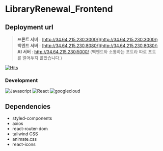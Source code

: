 ﻿# LibraryRenewal_Frontend

## Deployment url
> **프론트 서버** : [http://34.64.215.230:3000/](http://34.64.215.230:3000/)<br>
> **백엔드 서버** : [http://34.64.215.230:8080/](http://34.64.215.230:8080/)<br>
> **AI 서버** : http://34.64.215.230:5000/ (벡엔드와 소통하는 포트라 따로 포트를 열어두지 않았습니다.)

[![Hits](https://hits.seeyoufarm.com/api/count/incr/badge.svg?url=https%3A%2F%2Fgithub.com%2FHASHTA-CapstoneDesign%2FLibraryRenewal_frontend&count_bg=%2379C83D&title_bg=%23555555&icon=&icon_color=%23E7E7E7&title=hits&edge_flat=false)](https://hits.seeyoufarm.com)

### Development
![Javascript](https://img.shields.io/badge/javascript-white?style=for-the-badge&logo=javascript&logoColor=black&color=F7DF1E)
![React](https://img.shields.io/badge/react-white?style=for-the-badge&logo=react&logoColor=black&color=61DAFB)
![googlecloud](https://img.shields.io/badge/googlecloud-4285F4.svg?style=for-the-badge&logo=googlecloud&logoColor=white)

## Dependencies
- styled-components
- axios
- react-router-dom
- tailwind CSS
- animate.css
- react-icons
